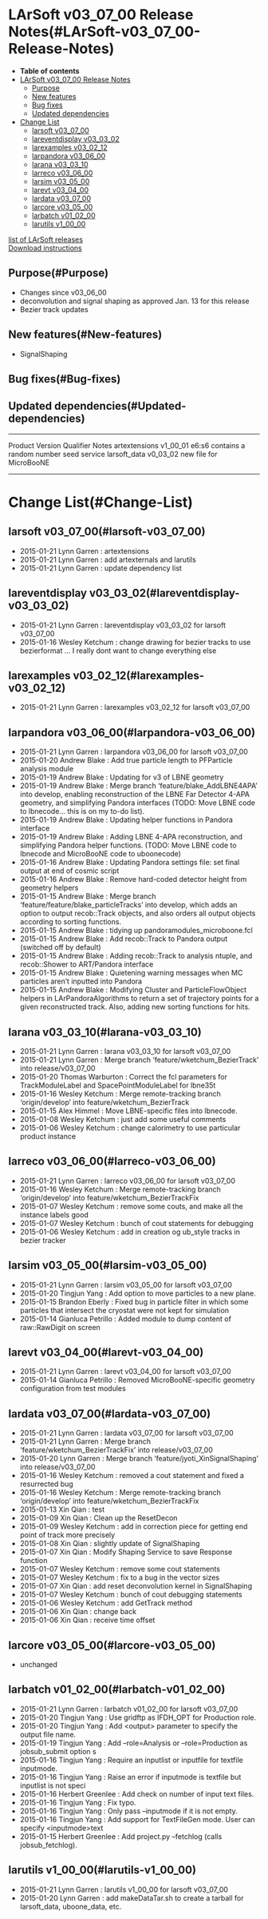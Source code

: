 LArSoft v03\_07\_00 Release Notes(#LArSoft-v03_07_00-Release-Notes)
======================================================================

-   **Table of contents**
-   [LArSoft v03\_07\_00 Release Notes](#LArSoft-v03_07_00-Release-Notes)
    -   [Purpose](#Purpose)
    -   [New features](#New-features)
    -   [Bug fixes](#Bug-fixes)
    -   [Updated dependencies](#Updated-dependencies)
-   [Change List](#Change-List)
    -   [larsoft v03\_07\_00](#larsoft-v03_07_00)
    -   [lareventdisplay v03\_03\_02](#lareventdisplay-v03_03_02)
    -   [larexamples v03\_02\_12](#larexamples-v03_02_12)
    -   [larpandora v03\_06\_00](#larpandora-v03_06_00)
    -   [larana v03\_03\_10](#larana-v03_03_10)
    -   [larreco v03\_06\_00](#larreco-v03_06_00)
    -   [larsim v03\_05\_00](#larsim-v03_05_00)
    -   [larevt v03\_04\_00](#larevt-v03_04_00)
    -   [lardata v03\_07\_00](#lardata-v03_07_00)
    -   [larcore v03\_05\_00](#larcore-v03_05_00)
    -   [larbatch v01\_02\_00](#larbatch-v01_02_00)
    -   [larutils v1\_00\_00](#larutils-v1_00_00)

[list of LArSoft releases](LArSoft_release_list)\
[Download instructions](http://scisoft.fnal.gov/scisoft/bundles/larsoft/v03_07_00/larsoft-v03_07_00.html)

Purpose(#Purpose)
--------------------

-   Changes since v03\_06\_00
-   deconvolution and signal shaping as approved Jan. 13 for this release
-   Bezier track updates

New features(#New-features)
------------------------------

-   SignalShaping

Bug fixes(#Bug-fixes)
------------------------

Updated dependencies(#Updated-dependencies)
----------------------------------------------

  --------------- ------------ ----------- ---------------------------------------
  Product         Version      Qualifier   Notes
  artextensions   v1\_00\_01   e6:s6       contains a random number seed service
  larsoft\_data   v0\_03\_02               new file for MicroBooNE
  --------------- ------------ ----------- ---------------------------------------

Change List(#Change-List)
============================

larsoft v03\_07\_00(#larsoft-v03_07_00)
------------------------------------------

-   2015-01-21 Lynn Garren : artextensions
-   2015-01-21 Lynn Garren : add artexternals and larutils
-   2015-01-21 Lynn Garren : update dependency list

lareventdisplay v03\_03\_02(#lareventdisplay-v03_03_02)
----------------------------------------------------------

-   2015-01-21 Lynn Garren : lareventdisplay v03\_03\_02 for larsoft v03\_07\_00
-   2015-01-16 Wesley Ketchum : change drawing for bezier tracks to use bezierformat … I really dont want to change everything else

larexamples v03\_02\_12(#larexamples-v03_02_12)
--------------------------------------------------

-   2015-01-21 Lynn Garren : larexamples v03\_02\_12 for larsoft v03\_07\_00

larpandora v03\_06\_00(#larpandora-v03_06_00)
------------------------------------------------

-   2015-01-21 Lynn Garren : larpandora v03\_06\_00 for larsoft v03\_07\_00
-   2015-01-20 Andrew Blake : Add true particle length to PFParticle analysis module
-   2015-01-19 Andrew Blake : Updating for v3 of LBNE geometry
-   2015-01-19 Andrew Blake : Merge branch ‘feature/blake\_AddLBNE4APA’ into develop, enabling reconstruction of the LBNE Far Detector 4-APA geometry, and simplifying Pandora interfaces (TODO: Move LBNE code to lbnecode… this is on my to-do list).
-   2015-01-19 Andrew Blake : Updating helper functions in Pandora interface
-   2015-01-19 Andrew Blake : Adding LBNE 4-APA reconstruction, and simplifying Pandora helper functions. (TODO: Move LBNE code to lbnecode and MicroBooNE code to uboonecode)
-   2015-01-16 Andrew Blake : Updating Pandora settings file: set final output at end of cosmic script
-   2015-01-16 Andrew Blake : Remove hard-coded detector height from geometry helpers
-   2015-01-15 Andrew Blake : Merge branch ‘feature/feature/blake\_particleTracks’ into develop, which adds an option to output recob::Track objects, and also orders all output objects according to sorting functions.
-   2015-01-15 Andrew Blake : tidying up pandoramodules\_microboone.fcl
-   2015-01-15 Andrew Blake : Add recob::Track to Pandora output (switched off by default)
-   2015-01-15 Andrew Blake : Adding recob::Track to analysis ntuple, and recob::Shower to ART/Pandora interface
-   2015-01-15 Andrew Blake : Quietening warning messages when MC particles aren’t inputted into Pandora
-   2015-01-15 Andrew Blake : Modifying Cluster and ParticleFlowObject helpers in LArPandoraAlgorithms to return a set of trajectory points for a given reconstructed track. Also, adding new sorting functions for hits.

larana v03\_03\_10(#larana-v03_03_10)
----------------------------------------

-   2015-01-21 Lynn Garren : larana v03\_03\_10 for larsoft v03\_07\_00
-   2015-01-21 Lynn Garren : Merge branch ‘feature/wketchum\_BezierTrack’ into release/v03\_07\_00
-   2015-01-20 Thomas Warburton : Correct the fcl parameters for TrackModuleLabel and SpacePointModuleLabel for lbne35t
-   2015-01-16 Wesley Ketchum : Merge remote-tracking branch ‘origin/develop’ into feature/wketchum\_BezierTrack
-   2015-01-15 Alex Himmel : Move LBNE-specific files into lbnecode.
-   2015-01-08 Wesley Ketchum : just add some useful comments
-   2015-01-06 Wesley Ketchum : change calorimetry to use particular product instance

larreco v03\_06\_00(#larreco-v03_06_00)
------------------------------------------

-   2015-01-21 Lynn Garren : larreco v03\_06\_00 for larsoft v03\_07\_00
-   2015-01-16 Wesley Ketchum : Merge remote-tracking branch ‘origin/develop’ into feature/wketchum\_BezierTrackFix
-   2015-01-07 Wesley Ketchum : remove some couts, and make all the instance labels good
-   2015-01-07 Wesley Ketchum : bunch of cout statements for debugging
-   2015-01-06 Wesley Ketchum : add in creation og ub\_style tracks in bezier tracker

larsim v03\_05\_00(#larsim-v03_05_00)
----------------------------------------

-   2015-01-21 Lynn Garren : larsim v03\_05\_00 for larsoft v03\_07\_00
-   2015-01-20 Tingjun Yang : Add option to move particles to a new plane.
-   2015-01-15 Brandon Eberly : Fixed bug in particle filter in which some particles that intersect the cryostat were not kept for simulation
-   2015-01-14 Gianluca Petrillo : Added module to dump content of raw::RawDigit on screen

larevt v03\_04\_00(#larevt-v03_04_00)
----------------------------------------

-   2015-01-21 Lynn Garren : larevt v03\_04\_00 for larsoft v03\_07\_00
-   2015-01-14 Gianluca Petrillo : Removed MicroBooNE-specific geometry configuration from test modules

lardata v03\_07\_00(#lardata-v03_07_00)
------------------------------------------

-   2015-01-21 Lynn Garren : lardata v03\_07\_00 for larsoft v03\_07\_00
-   2015-01-21 Lynn Garren : Merge branch ‘feature/wketchum\_BezierTrackFix’ into release/v03\_07\_00
-   2015-01-20 Lynn Garren : Merge branch ‘feature/jyoti\_XinSignalShaping’ into release/v03\_07\_00
-   2015-01-16 Wesley Ketchum : removed a cout statement and fixed a resurrected bug
-   2015-01-16 Wesley Ketchum : Merge remote-tracking branch ‘origin/develop’ into feature/wketchum\_BezierTrackFix
-   2015-01-13 Xin Qian : test
-   2015-01-09 Xin Qian : Clean up the ResetDecon
-   2015-01-09 Wesley Ketchum : add in correction piece for getting end point of track more precisely
-   2015-01-08 Xin Qian : slightly update of SignalShaping
-   2015-01-07 Xin Qian : Modify Shaping Service to save Response function
-   2015-01-07 Wesley Ketchum : remove some cout statements
-   2015-01-07 Wesley Ketchum : fix to a bug in the vector sizes
-   2015-01-07 Xin Qian : add reset deconvolution kernel in SignalShaping
-   2015-01-07 Wesley Ketchum : bunch of cout debugging statements
-   2015-01-06 Wesley Ketchum : add GetTrack method
-   2015-01-06 Xin Qian : change back
-   2015-01-06 Xin Qian : receive time offset

larcore v03\_05\_00(#larcore-v03_05_00)
------------------------------------------

-   unchanged

larbatch v01\_02\_00(#larbatch-v01_02_00)
--------------------------------------------

-   2015-01-21 Lynn Garren : larbatch v01\_02\_00 for larsoft v03\_07\_00
-   2015-01-20 Tingjun Yang : Use gridftp as IFDH\_OPT for Production role.
-   2015-01-20 Tingjun Yang : Add \<output\> parameter to specify the output file name.
-   2015-01-19 Tingjun Yang : Add –role=Analysis or –role=Production as jobsub\_submit option s
-   2015-01-16 Tingjun Yang : Require an inputlist or inputfile for textfile inputmode.
-   2015-01-16 Tingjun Yang : Raise an error if inputmode is textfile but inputlist is not speci
-   2015-01-16 Herbert Greenlee : Add check on number of input text files.
-   2015-01-16 Tingjun Yang : Fix typo.
-   2015-01-16 Tingjun Yang : Only pass –inputmode if it is not empty.
-   2015-01-16 Tingjun Yang : Add support for TextFileGen mode. User can specify \<inputmode\>text
-   2015-01-15 Herbert Greenlee : Add project.py –fetchlog (calls jobsub\_fetchlog).

larutils v1\_00\_00(#larutils-v1_00_00)
------------------------------------------

-   2015-01-21 Lynn Garren : larutils v1\_00\_00 for larsoft v03\_07\_00
-   2015-01-20 Lynn Garren : add makeDataTar.sh to create a tarball for larsoft\_data, uboone\_data, etc.
